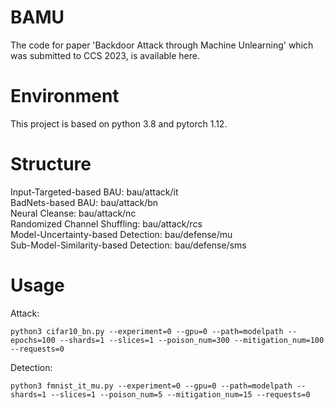 # BAMU
The code for paper 'Backdoor Attack through Machine Unlearning' which was submitted to CCS 2023, is available here.

# Environment
This project is based on python 3.8 and pytorch 1.12.

# Structure
Input-Targeted-based BAU: bau/attack/it<br>
BadNets-based BAU: bau/attack/bn<br>
Neural Cleanse: bau/attack/nc<br>
Randomized Channel Shuffling: bau/attack/rcs<br>
Model-Uncertainty-based Detection: bau/defense/mu<br>
Sub-Model-Similarity-based Detection: bau/defense/sms

# Usage
Attack:
```
python3 cifar10_bn.py --experiment=0 --gpu=0 --path=modelpath --epochs=100 --shards=1 --slices=1 --poison_num=300 --mitigation_num=100 --requests=0
```
Detection:
```
python3 fmnist_it_mu.py --experiment=0 --gpu=0 --path=modelpath --shards=1 --slices=1 --poison_num=5 --mitigation_num=15 --requests=0
```
